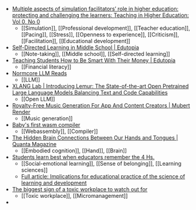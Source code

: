 - [Multiple aspects of simulation facilitators’ role in higher education: protecting and challenging the learners: Teaching in Higher Education: Vol 0, No 0](https://www.tandfonline.com/doi/abs/10.1080/13562517.2023.2251894?journalCode=cthe20)
	- [[Simulation]], [[Professional development]], [[Teacher education]], [[Pacing]], [[Stress]], [[Openness to experience]], [[Criticism]], [[Facilitation]], [[Educational development]]
- [Self-Directed Learning in Middle School | Edutopia](https://www.edutopia.org/article/self-directed-learning-middle-school)
	- [[Note-taking]], [[Middle school]], [[Self-directed learning]]
- [Teaching Students How to Be Smart With Their Money | Edutopia](https://www.edutopia.org/video/teaching-financial-literacy-high-school-students)
	- [[Financial literacy]]
- [Normcore LLM Reads](https://gist.github.com/veekaybee/be375ab33085102f9027853128dc5f0e)
	- [[LLM]]
- [XLANG Lab | Introducing Lemur: The State-of-the-art Open Pretrained Large Language Models Balancing Text and Code Capabilities](https://www.xlang.ai/blog/openlemur)
	- [[Open LLM]]
- [Royalty-Free Music Generation For App And Content Creators | Mubert Render](https://mubert.com/render)
	- [[Music generation]]
- [Baby's first wasm compiler](https://www.scattered-thoughts.net/writing/babys-first-wasm-compiler/)
	- [[Webassembly]], [[Compiler]]
- [The Hidden Brain Connections Between Our Hands and Tongues | Quanta Magazine](https://www.quantamagazine.org/the-hidden-brain-connections-between-our-hands-and-tongues-20230828/)
	- [[Embodied cognition]], [[Hand]], [[Brain]]
- [Students learn best when educators remember the 4 Hs.](https://bemusings.substack.com/p/students-learn-best-when-educators)
	- [[Social-emotional learning]], [[Sense of belonging]], [[Learning sciences]]
	- [Full article: Implications for educational practice of the science of learning and development](https://www.tandfonline.com/doi/full/10.1080/10888691.2018.1537791)
- [The biggest sign of a toxic workplace to watch out for](https://www.cnbc.com/2023/08/30/the-biggest-sign-of-a-toxic-workplace-to-watch-out-for.html)
	- [[Toxic workplace]], [[Micromanagement]]
-